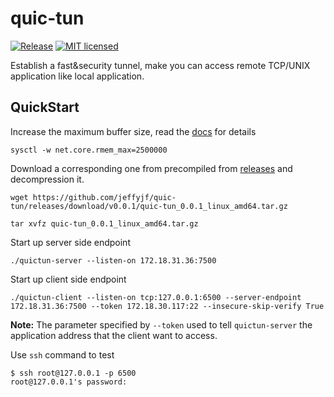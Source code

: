 # quic-tun

[![Release][1]][2] [![MIT licensed][3]][4]

[1]: https://img.shields.io/github/v/release/jeffyjf/quic-tun?color=orange
[2]: https://github.com/jeffyjf/quic-tun/releases/latest
[3]: https://img.shields.io/github/license/jeffyjf/quic-tun
[4]: LICENSE


Establish a fast&security tunnel, make you can access remote TCP/UNIX application like local application.


## QuickStart

Increase the maximum buffer size, read the
[docs](https://github.com/lucas-clemente/quic-go/wiki/UDP-Receive-Buffer-Size) for details

```
sysctl -w net.core.rmem_max=2500000
```

Download a corresponding one from precompiled from [releases](https://github.com/jeffyjf/quic-tun/releases) and decompression it.

```
wget https://github.com/jeffyjf/quic-tun/releases/download/v0.0.1/quic-tun_0.0.1_linux_amd64.tar.gz
```

```
tar xvfz quic-tun_0.0.1_linux_amd64.tar.gz
```

Start up server side endpoint

```
./quictun-server --listen-on 172.18.31.36:7500
```

Start up client side endpoint

```
./quictun-client --listen-on tcp:127.0.0.1:6500 --server-endpoint 172.18.31.36:7500 --token 172.18.30.117:22 --insecure-skip-verify True
```

**Note:** The parameter specified by `--token` used to tell `quictun-server` the application address that the client want to access.

Use `ssh` command to test

```
$ ssh root@127.0.0.1 -p 6500
root@127.0.0.1's password:
```
